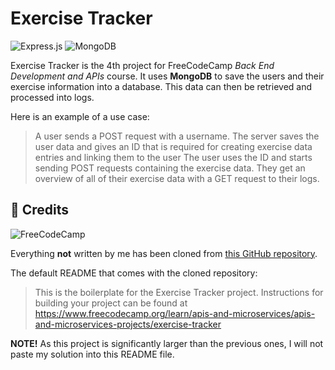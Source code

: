 # Exercise Tracker

![Express.js](https://img.shields.io/badge/express.js-%23404d59.svg?style=for-the-badge&logo=express&logoColor=%2361DAFB)
![MongoDB](https://img.shields.io/badge/MongoDB-%234ea94b.svg?style=for-the-badge&logo=mongodb&logoColor=white)

Exercise Tracker is the 4th project for FreeCodeCamp *Back End Development and APIs* course. It uses **MongoDB** to save the users and their exercise
information into a database. This data can then be retrieved and processed into logs.

Here is an example of a use case:
> A user sends a POST request with a username. The server saves the user data and gives an ID that is required for creating exercise data entries
> and linking them to the user The user uses the ID and starts sending POST requests containing the exercise data. They get an overview of all of
> their exercise data with a GET request to their logs.

🙏 Credits
---
![FreeCodeCamp](https://img.shields.io/badge/Freecodecamp-%23123.svg?&style=for-the-badge&logo=freecodecamp&logoColor=green)

Everything **not** written by me has been cloned from [this GitHub repository](https://github.com/freeCodeCamp/boilerplate-project-exercisetracker/).

The default README that comes with the cloned repository:
> This is the boilerplate for the Exercise Tracker project. Instructions for building your project can be found at https://www.freecodecamp.org/learn/apis-and-microservices/apis-and-microservices-projects/exercise-tracker

**NOTE!** As this project is significantly larger than the previous ones, I will not paste my solution into this README file.

